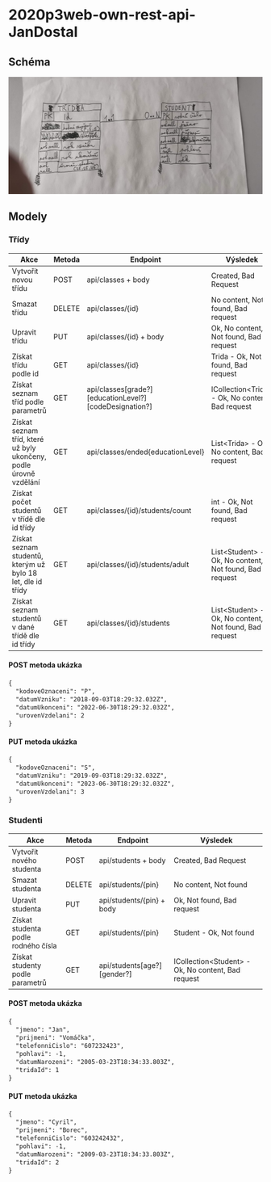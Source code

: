 # 2020p3web-own-rest-api-JanDostal
## Schéma
![Konceptuální model](/IMG_20210622_144920.jpg)
## Modely
### Třídy
Akce | Metoda | Endpoint | Výsledek
---- | ------ | -------- | --------
Vytvořit novou třídu | POST | api/classes + body | Created, Bad Request
Smazat třídu | DELETE | api/classes/{id} | No content, Not found, Bad request
Upravit třídu | PUT | api/classes/{id} + body | Ok, No content, Not found, Bad request
Získat třídu podle id | GET | api/classes/{id} | Trida - Ok, Not found, Bad request
Získat seznam tříd podle parametrů | GET | api/classes[grade?][educationLevel?][codeDesignation?] | ICollection\<Trida\> - Ok, No content, Bad request
Získat seznam tříd, které už byly ukončeny, podle úrovně vzdělání | GET | api/classes/ended{educationLevel} | List\<Trida\> - Ok, No content, Bad request
Získat počet studentů v třídě dle id třídy | GET | api/classes/{id}/students/count | int - Ok, Not found, Bad request
Získat seznam studentů, kterým už bylo 18 let, dle id třídy | GET | api/classes/{id}/students/adult | List\<Student\> - Ok, No content, Not found, Bad request
Získat seznam studentů v dané třídě dle id třídy | GET | api/classes/{id}/students | List\<Student\> - Ok, No content, Not found, Bad request

#### POST metoda ukázka
```
{
  "kodoveOznaceni": "P",
  "datumVzniku": "2018-09-03T18:29:32.032Z",
  "datumUkonceni": "2022-06-30T18:29:32.032Z",
  "urovenVzdelani": 2
}
```

#### PUT metoda ukázka
```
{
  "kodoveOznaceni": "S",
  "datumVzniku": "2019-09-03T18:29:32.032Z",
  "datumUkonceni": "2023-06-30T18:29:32.032Z",
  "urovenVzdelani": 3
}
```

### Studenti
Akce | Metoda | Endpoint | Výsledek
---- | ------ | -------- | --------
Vytvořit nového studenta | POST | api/students + body | Created, Bad Request
Smazat studenta | DELETE | api/students/{pin} | No content, Not found
Upravit studenta | PUT | api/students/{pin} + body | Ok, Not found, Bad request
Získat studenta podle rodného čísla | GET | api/students/{pin} | Student - Ok, Not found
Získat studenty podle parametrů | GET | api/students[age?][gender?] | ICollection\<Student\> - Ok, No content, Bad request

#### POST metoda ukázka
```
{
  "jmeno": "Jan",
  "prijmeni": "Vomáčka",
  "telefonniCislo": "607232423",
  "pohlavi": -1,
  "datumNarozeni": "2005-03-23T18:34:33.803Z",
  "tridaId": 1
}
```

#### PUT metoda ukázka
```
{
  "jmeno": "Cyril",
  "prijmeni": "Borec",
  "telefonniCislo": "603242432",
  "pohlavi": -1,
  "datumNarozeni": "2009-03-23T18:34:33.803Z",
  "tridaId": 2
}
```
